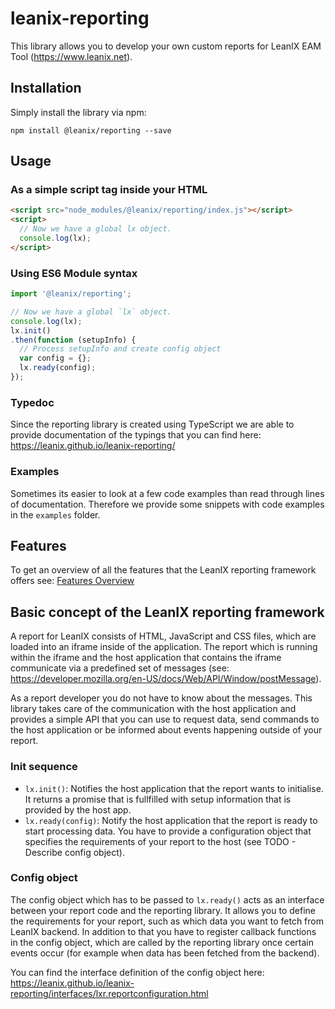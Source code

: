 # leanix-reporting
This library allows you to develop your own custom reports for LeanIX EAM Tool (https://www.leanix.net).

## Installation
Simply install the library via npm:
```
npm install @leanix/reporting --save
```

## Usage

### As a simple script tag inside your HTML
```html
<script src="node_modules/@leanix/reporting/index.js"></script>
<script>
  // Now we have a global lx object.
  console.log(lx);
</script>
```

### Using ES6 Module syntax
```js
import '@leanix/reporting';

// Now we have a global `lx` object.
console.log(lx);
lx.init()
.then(function (setupInfo) {
  // Process setupInfo and create config object
  var config = {};
  lx.ready(config);
});
```

### Typedoc
Since the reporting library is created using TypeScript we are able to provide documentation of the typings that you can find here:
https://leanix.github.io/leanix-reporting/

### Examples
Sometimes its easier to look at a few code examples than read through lines of documentation. Therefore we provide some snippets with code examples in the `examples` folder.

## Features
To get an overview of all the features that the LeanIX reporting framework offers see: [Features Overview](features.md)

## Basic concept of the LeanIX reporting framework
A report for LeanIX consists of HTML, JavaScript and CSS files, which are loaded into an iframe inside of the application. The report which is running within the iframe and the host application that contains the iframe communicate via a predefined set of messages (see: https://developer.mozilla.org/en-US/docs/Web/API/Window/postMessage).

As a report developer you do not have to know about the messages. This library takes care of the communication with the host application and provides a simple API that you can use to request data, send commands to the host application or be informed about events happening outside of your report.

### Init sequence
* `lx.init()`: Notifies the host application that the report wants to initialise. It returns a promise that is fullfilled with setup information that is provided by the host app.
* `lx.ready(config)`: Notify the host application that the report is ready to start processing data. You have to provide a configuration object that specifies the requirements of your report to the host (see TODO - Describe config object).

### Config object
The config object which has to be passed to `lx.ready()` acts as an interface between your report code and the reporting library. It allows you to define the requirements for your report, such as which data you want to fetch from LeanIX backend. In addition to that you have to register callback functions in the config object, which are called by the reporting library once certain events occur (for example when data has been fetched from the backend).

You can find the interface definition of the config object here: https://leanix.github.io/leanix-reporting/interfaces/lxr.reportconfiguration.html
